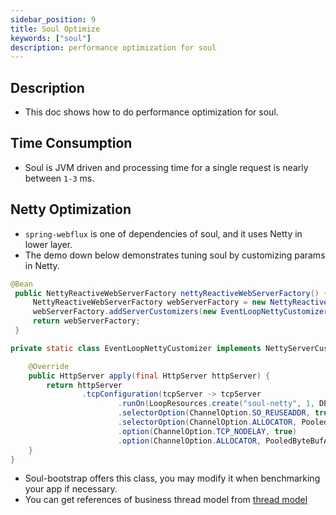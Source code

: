 ```yaml
---
sidebar_position: 9
title: Soul Optimize
keywords: ["soul"]
description: performance optimization for soul
---
```


## Description

* This doc shows how to do performance optimization for soul.

## Time Consumption

* Soul is JVM driven and processing time for a single request is nearly between `1-3` ms.

## Netty Optimization

* `spring-webflux` is one of dependencies of soul, and it uses Netty in lower layer.
* The demo down below demonstrates tuning soul by customizing params in Netty.

```java
@Bean
 public NettyReactiveWebServerFactory nettyReactiveWebServerFactory() {
     NettyReactiveWebServerFactory webServerFactory = new NettyReactiveWebServerFactory();
     webServerFactory.addServerCustomizers(new EventLoopNettyCustomizer());
     return webServerFactory;
 }

private static class EventLoopNettyCustomizer implements NettyServerCustomizer {

    @Override
    public HttpServer apply(final HttpServer httpServer) {
        return httpServer
                .tcpConfiguration(tcpServer -> tcpServer
                        .runOn(LoopResources.create("soul-netty", 1, DEFAULT_IO_WORKER_COUNT, true), false)
                        .selectorOption(ChannelOption.SO_REUSEADDR, true)
                        .selectorOption(ChannelOption.ALLOCATOR, PooledByteBufAllocator.DEFAULT)
                        .option(ChannelOption.TCP_NODELAY, true)
                        .option(ChannelOption.ALLOCATOR, PooledByteBufAllocator.DEFAULT));
    }
}
```

* Soul-bootstrap offers this class, you may modify it when benchmarking your app if necessary.
* You can get references of business thread model from [thread model](../thread)
